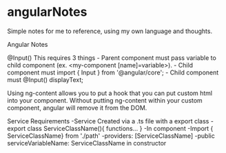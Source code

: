 # angularNotes
Simple notes for me to reference, using my own language and thoughts. 

Angular Notes 

@Input() 
This requires 3 things
    - Parent component must pass variable to child component (ex. <my-component [name]=variable></my-component>).
    - Child component must import { Input } from '@angular/core';
    - Child component must @Input() displayText; 

<ng-content></ng-content>
Using ng-content allows you to put a hook that you 
can put custom html into your component. Without putting
ng-content within your custom component, angular will remove 
it from the DOM.

Service Requirements
    -Service Created via a .ts file with a export class
        -export class ServiceClassName(){
            functions...
        }
    -In component
        -Import { ServiceClassName} from './path'
        -providers: [ServiceClassName]
        -public serviceVariableName: ServiceClassName in constructor
